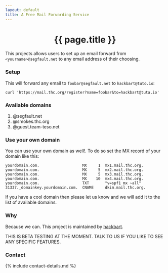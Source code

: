 ```yaml
---
layout: default
title: A Free Mail Forwarding Service
---
```


<div style="text-align:center"><h1>{{ page.title }}</h1></div>

This projects allows users to set up an email forward from ```<yourname>@segfault.net``` to any email address of their choosing.

### Setup

This will forward any email to ```foobar@segfault.net``` to ```hackbart@tuto.io```:
```shell
curl 'https://mail.thc.org/register?name=foobar&to=hackbart@tuta.io'
```

### Available domains

1. @segfault.net
1. @smokes.thc.org
1. @guest.team-teso.net

### Use your own domain

You can use your own domain as well!. To do so set the MX record of your domain like this:
```
yourdomain.com.                   MX     1  mx1.mail.thc.org.
yourdomain.com.                   MX     5  mx2.mail.thc.org.
yourdomain.com.                   MX     5  mx3.mail.thc.org.
yourdomain.com.                   MX    10  mx4.mail.thc.org.
yourdomain.com.                   TXT       "v=spf1 mx ~all"
31337._domainkey.yourdomain.com.  CNAME     dkim.mail.thc.org. 
```

If you have a cool domain then please let us know and we will add it to the list of available domains.

### Why

Because we can. This project is maintained by [hackbart](https://t.me/thcorg).

THIS IS BETA TESTING AT THE MOMENT. TALK TO US IF YOU LIKE TO SEE ANY SPECIFIC FEATURES.

### Contact

{% include contact-details.md %}
